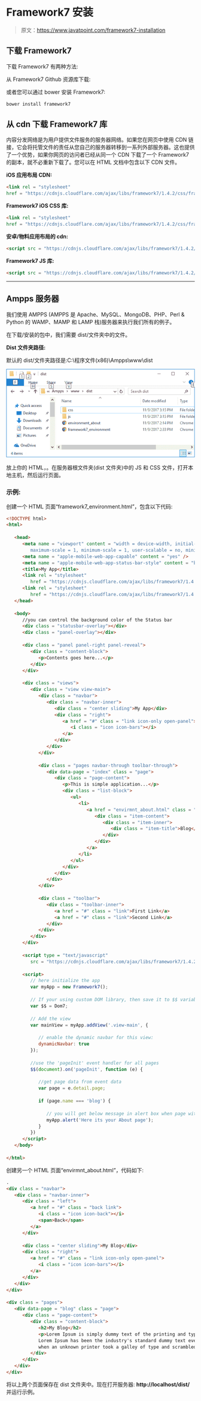 # Framework7 安装

> 原文：<https://www.javatpoint.com/framework7-installation>

## 下载 Framework7

下载 Framework7 有两种方法:

从 Framework7 Github 资源库下载:

或者您可以通过 bower 安装 Framework7:

```html
bower install framework7

```

## 从 cdn 下载 Framework7 库

内容分发网络是为用户提供文件服务的服务器网络。如果您在网页中使用 CDN 链接，它会将托管文件的责任从您自己的服务器转移到一系列外部服务器。这也提供了一个优势，如果你网页的访问者已经从同一个 CDN 下载了一个 Framework7 的副本，就不必重新下载了。您可以在 HTML 文档中包含以下 CDN 文件。

**iOS 应用布局 CDN:**

```html
<link rel = "stylesheet" 
href = "https://cdnjs.cloudflare.com/ajax/libs/framework7/1.4.2/css/framework7.ios.min.css" />

```

**Framework7 iOS CSS 库:**

```html
<link rel = "stylesheet" 
href = "https://cdnjs.cloudflare.com/ajax/libs/framework7/1.4.2/css/framework7.ios.colors.min.css" />

```

**安卓/物料应用布局的 cdn:**

```html
<script src = "https://cdnjs.cloudflare.com/ajax/libs/framework7/1.4.2/js/framework7.min.js"></script>

```

**Framework7 JS 库:**

```html
<script src = "https://cdnjs.cloudflare.com/ajax/libs/framework7/1.4.2/css/framework7.material.min.css"></script>

```

* * *

## Ampps 服务器

我们使用 AMPPS (AMPPS 是 Apache、MySQL、MongoDB、PHP、Perl & Python 的 WAMP、MAMP 和 LAMP 栈)服务器来执行我们所有的例子。

在下载/安装的包中，我们需要 dist/文件夹中的文件。

**Dist 文件夹路径:**

默认的 dist/文件夹路径是:C:\程序文件(x86)\Ampps\www\dist

![Framework7 Installation 1](img/e8ecf2e65e5150eb6bfe54d2851267e2.png)

放上你的 HTML，。在服务器根文件夹(dist 文件夹)中的 JS 和 CSS 文件，打开本地主机，然后运行页面。

### 示例:

创建一个 HTML 页面“framework7_environment.html”，包含以下代码:

```html
<!DOCTYPE html>
<html>

   <head>
      <meta name = "viewport" content = "width = device-width, initial-scale = 1, 
         maximum-scale = 1, minimum-scale = 1, user-scalable = no, minimal-ui" />
      <meta name = "apple-mobile-web-app-capable" content = "yes" />
      <meta name = "apple-mobile-web-app-status-bar-style" content = "black" />
      <title>My App</title>
      <link rel = "stylesheet" 
         href = "https://cdnjs.cloudflare.com/ajax/libs/framework7/1.4.2/css/framework7.ios.min.css" />
      <link rel = "stylesheet" 
         href = "https://cdnjs.cloudflare.com/ajax/libs/framework7/1.4.2/css/framework7.ios.colors.min.css" />
   </head>

   <body>
      //you can control the background color of the Status bar
      <div class = "statusbar-overlay"></div>
      <div class = "panel-overlay"></div>

      <div class = "panel panel-right panel-reveal">
         <div class = "content-block">
            <p>Contents goes here...</p>
         </div>
      </div>

      <div class = "views">
         <div class = "view view-main">
            <div class = "navbar">
               <div class = "navbar-inner">
                  <div class = "center sliding">My App</div>
                  <div class = "right">
                     <a href = "#" class = "link icon-only open-panel">
                        <i class = "icon icon-bars"></i>
                     </a>
                  </div>
               </div>
            </div>

            <div class = "pages navbar-through toolbar-through">
               <div data-page = "index" class = "page">
                  <div class = "page-content">
                     <p>This is simple application...</p>
                     <div class = "list-block">
                        <ul>
                           <li>
                              <a href = "envirmnt_about.html" class = "">
                                 <div class = "item-content">
                                    <div class = "item-inner">
                                       <div class = "item-title">Blog</div>
                                    </div>
                                 </div>
                              </a>
                           </li>
                        </ul>
                     </div>
                  </div>
               </div>
            </div>

            <div class = "toolbar">
               <div class = "toolbar-inner">
                  <a href = "#" class = "link">First Link</a>
                  <a href = "#" class = "link">Second Link</a>
               </div>
            </div>
         </div>
      </div>

      <script type = "text/javascript" 
         src = "https://cdnjs.cloudflare.com/ajax/libs/framework7/1.4.2/js/framework7.min.js"></script>

      <script>
         // here initialize the app
         var myApp = new Framework7();

         // If your using custom DOM library, then save it to $$ variable
         var $$ = Dom7;

         // Add the view
         var mainView = myApp.addView('.view-main', {

            // enable the dynamic navbar for this view:
            dynamicNavbar: true
         });

         //use the 'pageInit' event handler for all pages
         $$(document).on('pageInit', function (e) {

            //get page data from event data
            var page = e.detail.page;

            if (page.name === 'blog') {

               // you will get below message in alert box when page with data-page attribute is equal to "about"
               myApp.alert('Here its your About page');
            }
         })
      </script>
   </body>

</html>

```

创建另一个 HTML 页面“envirmnt_about.html”，代码如下:

```html
.
<div class = "navbar">
   <div class = "navbar-inner">
      <div class = "left">
         <a href = "#" class = "back link">
            <i class = "icon icon-back"></i>
            <span>Back</span>
         </a>
      </div>

      <div class = "center sliding">My Blog</div>
      <div class = "right">
         <a href = "#" class = "link icon-only open-panel">
            <i class = "icon icon-bars"></i>
         </a>
      </div>
   </div>
</div>

<div class = "pages">
   <div data-page = "blog" class = "page">
      <div class = "page-content">
         <div class = "content-block">
            <h2>My Blog</h2>
            <p>Lorem Ipsum is simply dummy text of the printing and typesetting industry. 
			Lorem Ipsum has been the industry's standard dummy text ever since the 1500s, 
			when an unknown printer took a galley of type and scrambled it to make a type specimen book.</p>
         </div>
      </div>
   </div>
</div>

```

将以上两个页面保存在 dist 文件夹中。现在打开服务器: **http://localhost/dist/** 并运行示例。